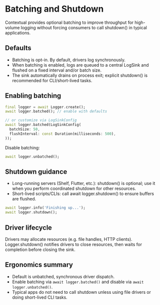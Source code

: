 # Batching and Shutdown

Contextual provides optional batching to improve throughput for high-volume logging without forcing consumers to call shutdown() in typical applications.

## Defaults

- Batching is opt-in. By default, drivers log synchronously.
- When batching is enabled, logs are queued to a central LogSink and flushed on a fixed interval and/or batch size.
- The sink automatically drains on process exit; explicit shutdown() is recommended for CLI/short-lived tasks.

## Enabling batching

```dart
final logger = await Logger.create();
await logger.batched(); // enable with defaults

// or customize via LogSinkConfig
await logger.batched(LogSinkConfig(
  batchSize: 50,
  flushInterval: const Duration(milliseconds: 500),
));
```

Disable batching:

```dart
await logger.unbatched();
```

## Shutdown guidance

- Long-running servers (Shelf, Flutter, etc.): shutdown() is optional; use it when you perform coordinated shutdown for other resources.
- Short-lived scripts/CLIs: call await logger.shutdown() to ensure buffers are flushed.

```dart
await logger.info('Finishing up...');
await logger.shutdown();
```

## Driver lifecycle

Drivers may allocate resources (e.g. file handles, HTTP clients). Logger.shutdown() notifies drivers to close resources, then waits for completion before closing the sink.































































































































































## Ergonomics summary

- Default is unbatched, synchronous driver dispatch.
- Enable batching via `await logger.batched()` and disable via `await logger.unbatched()`.
- Typical apps do not need to call shutdown unless using file drivers or doing short-lived CLI tasks.
